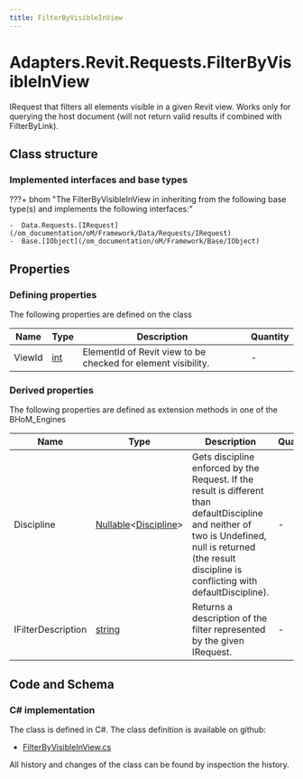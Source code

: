 ```yaml
---
title: FilterByVisibleInView
---
```


# Adapters.Revit.Requests.FilterByVisibleInView

IRequest that filters all elements visible in a given Revit view. Works only for querying the host document (will not return valid results if combined with FilterByLink).

## Class structure

### Implemented interfaces and base types

???+ bhom "The FilterByVisibleInView in inheriting from the following base type(s) and implements the following interfaces:"

    -  Data.Requests.[IRequest](/om_documentation/oM/Framework/Data/Requests/IRequest)
    -  Base.[IObject](/om_documentation/oM/Framework/Base/IObject)


## Properties



### Defining properties

The following properties are defined on the class

| Name             | Type             | Description      | Quantity         |
|------------------|------------------|------------------|------------------|
| ViewId | [int](https://learn.microsoft.com/en-us/dotnet/api/System.Int32?view=netstandard-2.0) | ElementId of Revit view to be checked for element visibility. | - |


### Derived properties

The following properties are defined as extension methods in one of the BHoM_Engines

| Name             | Type             | Description      | Quantity         | Engine           |
|------------------|------------------|------------------|------------------|------------------|
| Discipline | [Nullable](https://learn.microsoft.com/en-us/dotnet/api/System.Nullable-1?view=netstandard-2.0)&lt;[Discipline](/om_documentation/oM/Adapter/Adapters/Revit/Enums/Discipline)&gt; | Gets discipline enforced by the Request. If the result is different than defaultDiscipline and neither of two is Undefined, null is returned (the result discipline is conflicting with defaultDiscipline). | - | Revit_Engine |
| IFilterDescription | [string](https://learn.microsoft.com/en-us/dotnet/api/System.String?view=netstandard-2.0) | Returns a description of the filter represented by the given IRequest. | - | Revit_Engine |


## Code and Schema

### C# implementation

The class is defined in C#. The class definition is available on github:

- [FilterByVisibleInView.cs](https://github.com/BHoM/Revit_Toolkit/blob/develop/Revit_oM/Requests/FilterByVisibleInView.cs)

All history and changes of the class can be found by inspection the history.
